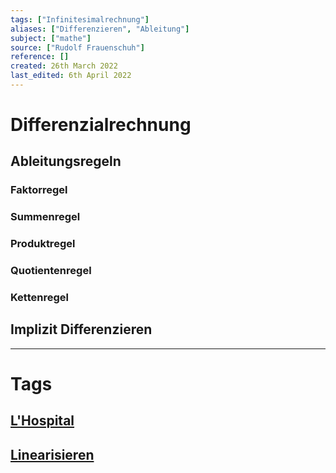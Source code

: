 ```yaml
---
tags: ["Infinitesimalrechnung"]
aliases: ["Differenzieren", "Ableitung"]
subject: ["mathe"]
source: ["Rudolf Frauenschuh"]
reference: []
created: 26th March 2022
last_edited: 6th April 2022
---
```


# Differenzialrechnung

## Ableitungsregeln
### Faktorregel
### Summenregel
### Produktregel
### Quotientenregel
### Kettenregel

## Implizit Differenzieren


---
# Tags
## [L'Hospital](L'Hospital.md)
## [Linearisieren](Linearisieren)